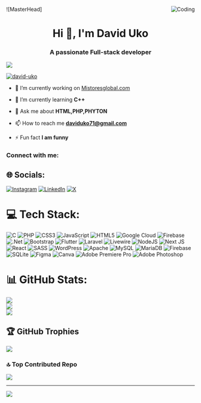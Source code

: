 ![MasterHead] <img align="right" alt="Coding"  src="https://cdn.dribbble.com/users/4382412/screenshots/15633275/media/085a014ebebde73e5cd510c93941f49a.gif">
<h1 align="center">Hi 👋, I'm David Uko</h1>
<h3 align="center">A passionate Full-stack developer </h3>
<!-- <img align="right" alt="Coding" width="500" src="https://cdn.dribbble.com/users/4382412/screenshots/15633275/media/085a014ebebde73e5cd510c93941f49a.gif"> -->

<p align="left"> <img src="https://komarev.com/ghpvc/?username=David-Uko&label=Profile%20views&color=0e75b6&style=flat" /> </p>
<p align="left"> <a href="[https://x.com/DavidUko1234"] target="blank"><img src="https://img.shields.io/twitter/follow/dav?logo=twitter&style=for-the-badge" alt="david-uko" /></a> </p>

- 🔭 I’m currently working on [Mistoresglobal.com](https://www.mistoresglobal.com/)

- 🌱 I’m currently learning **C++**

- 💬 Ask me about **HTML,PHP,PHYTON**

- 📫 How to reach me **daviduko71@gmail.com**

- ⚡ Fun fact **I am funny**

<h3 align="left">Connect with me:</h3>
<p align="left">

## 🌐 Socials:
[![Instagram](https://img.shields.io/badge/Instagram-%23E4405F.svg?logo=Instagram&logoColor=white)](https://instagram.com/@davi.duko) [![LinkedIn](https://img.shields.io/badge/LinkedIn-%230077B5.svg?logo=linkedin&logoColor=white)](https://linkedin.com/in/@davi.duko?) [![X](https://img.shields.io/badge/X-black.svg?logo=X&logoColor=white)](https://x.com/@DavidUko1234) 

# 💻 Tech Stack:
![C](https://img.shields.io/badge/c-%2300599C.svg?style=for-the-badge&logo=c&logoColor=white) ![PHP](https://img.shields.io/badge/php-%23777BB4.svg?style=for-the-badge&logo=php&logoColor=white) ![CSS3](https://img.shields.io/badge/css3-%231572B6.svg?style=for-the-badge&logo=css3&logoColor=white) ![JavaScript](https://img.shields.io/badge/javascript-%23323330.svg?style=for-the-badge&logo=javascript&logoColor=%23F7DF1E) ![HTML5](https://img.shields.io/badge/html5-%23E34F26.svg?style=for-the-badge&logo=html5&logoColor=white) ![Google Cloud](https://img.shields.io/badge/GoogleCloud-%234285F4.svg?style=for-the-badge&logo=google-cloud&logoColor=white) ![Firebase](https://img.shields.io/badge/firebase-%23039BE5.svg?style=for-the-badge&logo=firebase) ![.Net](https://img.shields.io/badge/.NET-5C2D91?style=for-the-badge&logo=.net&logoColor=white) ![Bootstrap](https://img.shields.io/badge/bootstrap-%238511FA.svg?style=for-the-badge&logo=bootstrap&logoColor=white) ![Flutter](https://img.shields.io/badge/Flutter-%2302569B.svg?style=for-the-badge&logo=Flutter&logoColor=white) ![Laravel](https://img.shields.io/badge/laravel-%23FF2D20.svg?style=for-the-badge&logo=laravel&logoColor=white) ![Livewire](https://img.shields.io/badge/livewire-%234e56a6.svg?style=for-the-badge&logo=livewire&logoColor=white) ![NodeJS](https://img.shields.io/badge/node.js-6DA55F?style=for-the-badge&logo=node.js&logoColor=white) ![Next JS](https://img.shields.io/badge/Next-black?style=for-the-badge&logo=next.js&logoColor=white) ![React](https://img.shields.io/badge/react-%2320232a.svg?style=for-the-badge&logo=react&logoColor=%2361DAFB) ![SASS](https://img.shields.io/badge/SASS-hotpink.svg?style=for-the-badge&logo=SASS&logoColor=white) ![WordPress](https://img.shields.io/badge/WordPress-%23117AC9.svg?style=for-the-badge&logo=WordPress&logoColor=white) ![Apache](https://img.shields.io/badge/apache-%23D42029.svg?style=for-the-badge&logo=apache&logoColor=white) ![MySQL](https://img.shields.io/badge/mysql-4479A1.svg?style=for-the-badge&logo=mysql&logoColor=white) ![MariaDB](https://img.shields.io/badge/MariaDB-003545?style=for-the-badge&logo=mariadb&logoColor=white) ![Firebase](https://img.shields.io/badge/firebase-a08021?style=for-the-badge&logo=firebase&logoColor=ffcd34) ![SQLite](https://img.shields.io/badge/sqlite-%2307405e.svg?style=for-the-badge&logo=sqlite&logoColor=white) ![Figma](https://img.shields.io/badge/figma-%23F24E1E.svg?style=for-the-badge&logo=figma&logoColor=white) ![Canva](https://img.shields.io/badge/Canva-%2300C4CC.svg?style=for-the-badge&logo=Canva&logoColor=white) ![Adobe Premiere Pro](https://img.shields.io/badge/Adobe%20Premiere%20Pro-9999FF.svg?style=for-the-badge&logo=Adobe%20Premiere%20Pro&logoColor=white) ![Adobe Photoshop](https://img.shields.io/badge/adobe%20photoshop-%2331A8FF.svg?style=for-the-badge&logo=adobe%20photoshop&logoColor=white)
# 📊 GitHub Stats:
![](https://github-readme-stats.vercel.app/api?username=David-Uko&theme=radical&hide_border=false&include_all_commits=true&count_private=false)<br/>
![](https://github-readme-streak-stats.herokuapp.com/?user=David-Uko&theme=radical&hide_border=false)<br/>
![](https://github-readme-stats.vercel.app/api/top-langs/?username=David-Uko&theme=radical&hide_border=false&include_all_commits=true&count_private=false&layout=compact)

## 🏆 GitHub Trophies
![](https://github-profile-trophy.vercel.app/?username=David-Uko&theme=radical&no-frame=false&no-bg=true&margin-w=4)


### 🔝 Top Contributed Repo
![](https://github-contributor-stats.vercel.app/api?username=David-Uko&limit=5&theme=dark&combine_all_yearly_contributions=true)

---
[![](https://visitcount.itsvg.in/api?id=David-Uko&icon=0&color=0)](https://visitcount.itsvg.in)

<!-- Proudly created with GPRM ( https://gprm.itsvg.in ) -->
